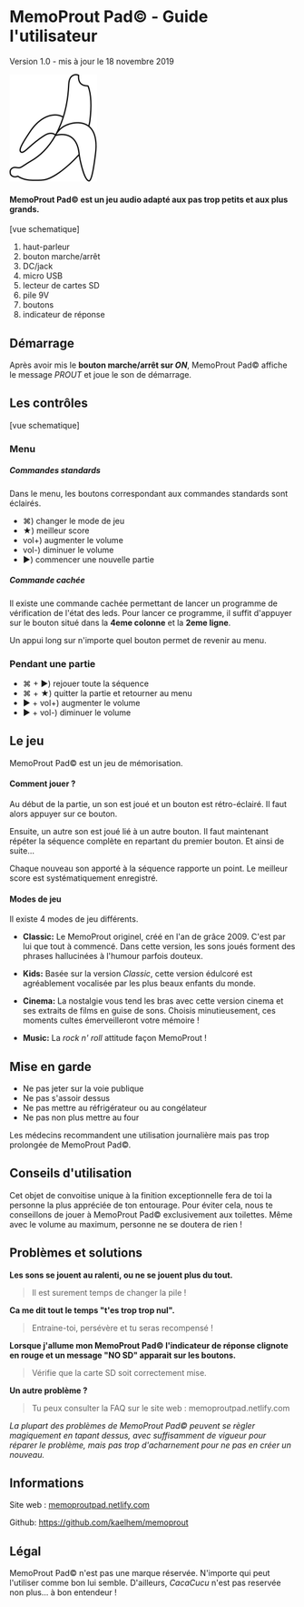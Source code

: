 

# MemoProut Pad© - Guide l'utilisateur

Version 1.0 - mis à jour le 18 novembre 2019







![](https://raw.githubusercontent.com/kaelhem/memoprout/master/resources/logo.png)





#### MemoProut Pad© est un jeu audio adapté aux pas trop petits et aux plus grands.



[vue schematique]

1. haut-parleur
2. bouton marche/arrêt
3. DC/jack
4. micro USB
5. lecteur de cartes SD
6. pile 9V
7. boutons
8. indicateur de réponse









## Démarrage

Après avoir mis le **bouton marche/arrêt sur _ON_**, MemoProut Pad© affiche le message _PROUT_ et joue le son de démarrage.







## Les contrôles

[vue schematique]

### Menu

##### Commandes standards

Dans le menu, les boutons correspondant aux commandes standards sont éclairés.

+ ⌘) changer le mode de jeu
+ ★) meilleur score
+ vol+) augmenter le volume
+ vol-) diminuer le volume
+ ▶) commencer une nouvelle partie

##### Commande cachée

Il existe une commande cachée permettant de lancer un programme de vérification de l'état des leds. Pour lancer ce programme, il suffit d'appuyer sur le bouton situé dans la **4eme colonne** et la **2eme ligne**.

Un appui long sur n'importe quel bouton permet de revenir au menu.

### Pendant une partie

+ ⌘ + ▶) rejouer toute la séquence
+ ⌘ + ★) quitter la partie et retourner au menu
+ ▶ + vol+) augmenter le volume
+ ▶ + vol-) diminuer le volume






## Le jeu

MemoProut Pad© est un jeu de mémorisation.



#### Comment jouer ?

Au début de la partie, un son est joué et un bouton est rétro-éclairé. Il faut alors appuyer sur ce bouton.

Ensuite, un autre son est joué lié à un autre bouton. Il faut maintenant répéter la séquence complète en repartant du premier bouton. Et ainsi de suite...

Chaque nouveau son apporté à la séquence rapporte un point. Le meilleur score est systématiquement enregistré.



#### Modes de jeu

Il existe 4 modes de jeu différents. 

* **Classic:** Le MemoProut originel, créé en l'an de grâce 2009. C'est par lui que tout à commencé. Dans cette version, les sons joués forment des phrases hallucinées à l'humour parfois douteux.

* **Kids:** Basée sur la version _Classic_, cette version édulcoré est agréablement vocalisée par les plus beaux enfants du monde.

* **Cinema:** La nostalgie vous tend les bras avec cette version cinema et ses extraits de films en guise de sons. Choisis minutieusement, ces moments cultes émerveilleront votre mémoire !

* **Music:** La _rock n' roll_ attitude façon MemoProut !







## Mise en garde

- Ne pas jeter sur la voie publique
- Ne pas s'assoir dessus
- Ne pas mettre au réfrigérateur ou au congélateur
- Ne pas non plus mettre au four

Les médecins recommandent une utilisation journalière mais pas trop prolongée de MemoProut Pad©. 







## Conseils d'utilisation

Cet objet de convoitise unique à la finition exceptionnelle fera de toi la personne la plus appréciée de ton entourage. Pour éviter cela, nous te conseillons de jouer à  MemoProut Pad© exclusivement aux toilettes. Même avec le volume au maximum, personne ne se doutera de rien !







## Problèmes et solutions

**Les sons se jouent au ralenti, ou ne se jouent plus du tout.**

> Il est surement temps de changer la pile !

**Ca me dit tout le temps "t'es trop trop nul".**

> Entraine-toi, persévère et tu seras recompensé !

**Lorsque j'allume mon MemoProut Pad© l'indicateur de réponse clignote en rouge et un message "NO SD" apparait sur les boutons.**

> Vérifie que la carte SD soit correctement mise.

**Un autre problème ?**

> Tu peux consulter la FAQ sur le site web : memoproutpad.netlify.com



_La plupart des problèmes de MemoProut Pad© peuvent se règler magiquement en tapant dessus, avec suffisamment de vigueur pour réparer le problème, mais pas trop d'acharnement pour ne pas en créer un nouveau._







## Informations

Site web : [memoproutpad.netlify.com](https://memoproutpad.netlify.com)

Github: https://github.com/kaelhem/memoprout







## Légal

MemoProut Pad© n'est pas une marque réservée. N'importe qui peut l'utiliser comme bon lui semble. D'ailleurs, *CacaCucu* n'est pas reservée non plus... à bon entendeur !
